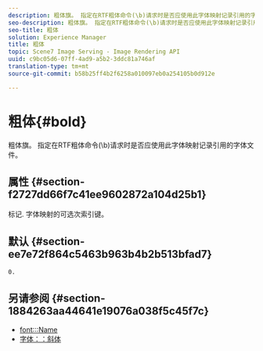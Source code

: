 ```yaml
---
description: 粗体旗。 指定在RTF粗体命令(\b)请求时是否应使用此字体映射记录引用的字体文件。
seo-description: 粗体旗。 指定在RTF粗体命令(\b)请求时是否应使用此字体映射记录引用的字体文件。
seo-title: 粗体
solution: Experience Manager
title: 粗体
topic: Scene7 Image Serving - Image Rendering API
uuid: c9bc05d6-07ff-4ad9-a5b2-3ddc81a746af
translation-type: tm+mt
source-git-commit: b58b25ff4b2f6258a010097eb0a254105b0d912e

---
```



# 粗体{#bold}

粗体旗。 指定在RTF粗体命令(\b)请求时是否应使用此字体映射记录引用的字体文件。

## 属性 {#section-f2727dd66f7c41ee9602872a104d25b1}

标记. 字体映射的可选次索引键。

## 默认 {#section-ee7e72f864c5463b963b4b2b513bfad7}

`0.`

## 另请参阅 {#section-1884263aa44641e19076a038f5c45f7c}

* [font:::Name](r-name-font.md#reference_C55889877DC54AABB60734DCDE86EE76)
* [字体：：斜体](../../../../../is-api/image-catalog/image-serving-api-ref/c-image-catalog-reference/c-font-map-reference/r-italic-font.md#reference-dc04a532b34a41af81b0b9644acfaad6)
